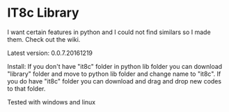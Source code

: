 # IT8c Library
I want certain features in python and I could not find similars so I made them. Check out the wiki.

Latest version: 0.0.7.20161219

Install: If you don't have "it8c" folder in python lib folder you can download "library" folder and move to python lib folder and change name to "it8c". If you do have "it8c" folder you can download and drag and drop new codes to that folder.

Tested with windows and linux
